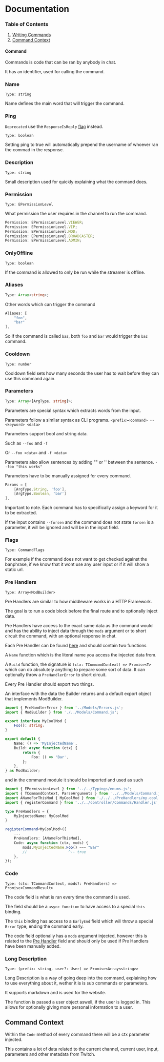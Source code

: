 # Documentation

### Table of Contents

1. [Writing Commands](#command)
2. [Command Context](#command-context)

#### Command

Commands is code that can be ran by anybody in chat.

It has an identifier, used for calling the command.

### Name

`Type: string`

Name defines the main word that will trigger the command.

### Ping

`Deprecated` use the `ResponseIsReply` [flag](#flags) instead.

`Type: boolean`

Setting ping to true will automatically prepend the username of whoever ran the commad in the response.

### Description

`Type: string`

Small description used for quickly explaining what the command does.

### Permission

`Type: EPermissionLevel`

What permission the user requires in the channel to run the command.

```typescript
Permission: EPermissionLevel.VIEWER;
Permission: EPermissionLevel.VIP;
Permission: EPermissionLevel.MOD;
Permission: EPermissionLevel.BROADCASTER;
Permission: EPermissionLevel.ADMIN;
```

### OnlyOffline

`Type: boolean`

If the command is allowed to only be run while the streamer is offline.

### Aliases

```typescript
Type: Array<string>;
```

Other words which can trigger the command

```typescript
Aliases: [
    "foo",
    "bar"
],
```

So if the command is called `baz`, both `foo` and `bar` would trigger the `baz` command.

### Cooldown

`Type: number`

Cooldown field sets how many seconds the user has to wait before they can use this command again.

### Parameters

```typescript
Type: Array<[ArgType, string]>;
```

Parameters are special syntax which extracts words from the input.

Parameters follow a similar syntax as CLI programs.
`<prefix><command> --<keyword> <data>`

Parameters support bool and string data.

Such as `--foo` and `-f`

Or `--foo <data>` and `-f <data>`

Parameters also allow sentences by adding "" or '' between the sentence.
`--foo "this works"`

Parameters have to be manually assigned for every command.

```typescript
Params = [
    [ArgType.String, 'foo'],
    [ArgType.Boolean, 'bar']
],
```

Important to note. Each command has to specifically assign a keyword for it to be extracted.

If the input contains `--forsen` and the command does not state `forsen` is a parameter, it will be ignored and will be in the input field.

### Flags

`Type: CommandFlags`

For example if the command does not want to get checked against the banphrase, if we know that it wont use any user input
or if it will show a static url.

### Pre Handlers

`Type: Array<ModBuilder>`

Pre Handlers are similar to how middleware works in a HTTP Framework.

The goal is to run a code block before the final route and to optionally inject data.

Pre Handlers have access to the exact same data as the command would and has the ability to inject data through the `mods` argument or to short circuit the command, with an optional response in chat.

Each Pre Handler can be found [here](./../src/PreHandlers/) and should contain two functions

A `Name` function which is the literal name you access the injected data from.

A `Build` function, the signature is `(ctx: TCommandContext) => Promise<T>` which can do absolutely anything to prepare some sort of data. It can optionally throw a `PreHandlerError` to short circuit.

Every Pre Handler should export two things.

An interface with the data the Builder returns and a default export object that implements ModBuilder.

```typescript
import { PreHandlerError } from '../Models/Errors.js';
import { ModBuilder } from './../Models/Command.js';

export interface MyCoolMod {
	Foo(): string;
}

export default {
	Name: () => 'MyInjectedName',
	Build: async function (ctx) {
		return {
			Foo: () => 'Bar',
		};
	},
} as ModBuilder;
```

and in the command module it should be imported and used as such

```typescript
import { EPermissionLevel } from '../../Typings/enums.js';
import { TCommandContext, ParseArguments } from '../../Models/Command.js';
import ANameForThisMod { MyCoolMod } from './../../PreHandlers/my.cool.mod.js';
import { registerCommand } from '../../controller/Commands/Handler.js';

type PreHandlers = {
    MyInjectedName: MyCoolMod
}

registerCommand<MyCoolMod>({
    ...
    PreHandlers: [ANameForThisMod],
    Code: async function (ctx, mods) {
        mods.MyInjectedName.Foo() === "Bar"
        //                   ^-- true
    },
});

```

### Code

`Type: (ctx: TCommandContext, mods?: PreHandlers) => Promise<CommandResult>`

The code field is what is ran every time the command is used.

The field should be a `async function` to have access to a special `this` binding.

The `this` binding has access to a `EarlyEnd` field which will throw a special `Error` type, ending the command early.

The code field optionally has a `mods` argument injected, however this is related to the [Pre Handler](#pre-handlers) field and should only be used if Pre Handlers have been manually added.

### Long Description

`Type: (prefix: string, user?: User) => Promise<Array<string>>`

Long Description is a way of going deep into the command, explaining how to use everything about it, wether it is is sub commands or parameters.

It supports markdown and is used for the website.

The function is passed a user object aswell, if the user is logged in. This allows for optionally giving more personal information to a user.

## Command Context

Within the `Code` method of every command there will be a ctx parameter injected.

This contains a lot of data related to the current channel, current user, input, parameters and other metadata from Twitch.
